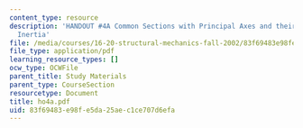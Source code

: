 ```yaml
---
content_type: resource
description: 'HANDOUT #4A Common Sections with Principal Axes and their Moments of
  Inertia'
file: /media/courses/16-20-structural-mechanics-fall-2002/83f69483e98fe5da25aec1ce707d6efa_ho4a.pdf
file_type: application/pdf
learning_resource_types: []
ocw_type: OCWFile
parent_title: Study Materials
parent_type: CourseSection
resourcetype: Document
title: ho4a.pdf
uid: 83f69483-e98f-e5da-25ae-c1ce707d6efa
---
```

